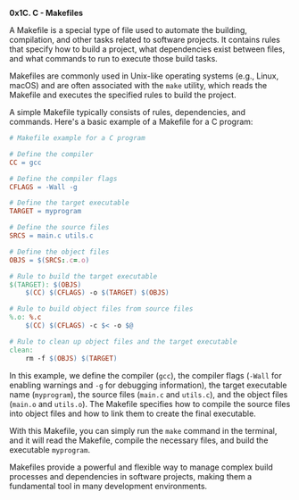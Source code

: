 **0x1C. C - Makefiles**


A Makefile is a special type of file used to automate the building, compilation, and other tasks related to software projects. It contains rules that specify how to build a project, what dependencies exist between files, and what commands to run to execute those build tasks.

Makefiles are commonly used in Unix-like operating systems (e.g., Linux, macOS) and are often associated with the `make` utility, which reads the Makefile and executes the specified rules to build the project.

A simple Makefile typically consists of rules, dependencies, and commands. Here's a basic example of a Makefile for a C program:

```makefile
# Makefile example for a C program

# Define the compiler
CC = gcc

# Define the compiler flags
CFLAGS = -Wall -g

# Define the target executable
TARGET = myprogram

# Define the source files
SRCS = main.c utils.c

# Define the object files
OBJS = $(SRCS:.c=.o)

# Rule to build the target executable
$(TARGET): $(OBJS)
    $(CC) $(CFLAGS) -o $(TARGET) $(OBJS)

# Rule to build object files from source files
%.o: %.c
    $(CC) $(CFLAGS) -c $< -o $@

# Rule to clean up object files and the target executable
clean:
    rm -f $(OBJS) $(TARGET)
```

In this example, we define the compiler (`gcc`), the compiler flags (`-Wall` for enabling warnings and `-g` for debugging information), the target executable name (`myprogram`), the source files (`main.c` and `utils.c`), and the object files (`main.o` and `utils.o`). The Makefile specifies how to compile the source files into object files and how to link them to create the final executable.

With this Makefile, you can simply run the `make` command in the terminal, and it will read the Makefile, compile the necessary files, and build the executable `myprogram`.

Makefiles provide a powerful and flexible way to manage complex build processes and dependencies in software projects, making them a fundamental tool in many development environments.
